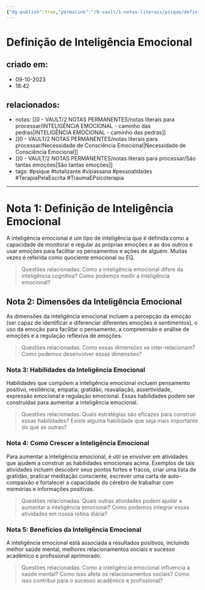 ```yaml
---
{"dg-publish":true,"permalink":"/0-vault/1-notas-literais/psique/definicao-de-inteligencia-emocional/","tags":["psique","totalizante","vipassana","pessoalidades","TerapiaPelaEscrita","TraumaEPsicoterapia"],"dgHomeLink":true,"dgShowLocalGraph":true,"dgShowFileTree":true,"dgEnableSearch":true,"noteIcon":""}
---
```


# Definição de Inteligência Emocional

## criado em: 
- 09-10-2023
- 18:42
## relacionados:
- notas: [[0 - VAULT/2 NOTAS PERMANENTES/notas literais para processar/INTELIGÊNCIA EMOCIONAL - caminho das pedras\|INTELIGÊNCIA EMOCIONAL - caminho das pedras]]
- [[0 - VAULT/2 NOTAS PERMANENTES/notas literais para processar/Necessidade de Consciência Emocional\|Necessidade de Consciência Emocional]]
- [[0 - VAULT/2 NOTAS PERMANENTES/notas literais para processar/São tantas emoções\|São tantas emoções]]
- tags: #psique #totalizante #vipassana #pessoalidades #TerapiaPelaEscrita #TraumaEPsicoterapia
---

# Nota 1: Definição de Inteligência Emocional

A inteligência emocional é um tipo de inteligência que é definida como a capacidade de monitorar e regular as próprias emoções e as dos outros e usar emoções para facilitar os pensamentos e ações de alguém. Muitas vezes é referida como quociente emocional ou EQ.

> Questões relacionadas: Como a inteligência emocional difere da inteligência cognitiva? Como podemos medir a inteligência emocional?

## Nota 2: Dimensões da Inteligência Emocional

As dimensões da inteligência emocional incluem a percepção da emoção (ser capaz de identificar e diferenciar diferentes emoções e sentimentos), o uso da emoção para facilitar o pensamento, a compreensão e análise de emoções e a regulação reflexiva de emoções.

> Questões relacionadas: Como essas dimensões se inter-relacionam? Como podemos desenvolver essas dimensões?

### Nota 3: Habilidades da Inteligência Emocional

Habilidades que compõem a inteligência emocional incluem pensamento positivo, resiliência, empatia, gratidão, reavaliação, assertividade, expressão emocional e regulação emocional. Essas habilidades podem ser construídas para aumentar a inteligência emocional.

> Questões relacionadas: Quais estratégias são eficazes para construir essas habilidades? Existe alguma habilidade que seja mais importante do que as outras?

### Nota 4: Como Crescer a Inteligência Emocional

Para aumentar a inteligência emocional, é útil se envolver em atividades que ajudem a construir as habilidades emocionais acima. Exemplos de tais atividades incluem descobrir seus pontos fortes e fracos, criar uma lista de gratidão, praticar meditação consciente, escrever uma carta de auto-compaixão e fortalecer a capacidade do cérebro de trabalhar com memórias e informações positivas.

> Questões relacionadas: Quais outras atividades podem ajudar a aumentar a inteligência emocional? Como podemos integrar essas atividades em nossa rotina diária?

### Nota 5: Benefícios da Inteligência Emocional

A inteligência emocional está associada a resultados positivos, incluindo melhor saúde mental, melhores relacionamentos sociais e sucesso acadêmico e profissional aprimorado.

> Questões relacionadas: Como a inteligência emocional influencia a saúde mental? Como isso afeta os relacionamentos sociais? Como isso contribui para o sucesso acadêmico e profissional?